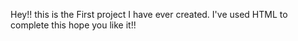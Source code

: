 Hey!! this is the First project I have ever created. I've used HTML to complete this hope you like it!!
